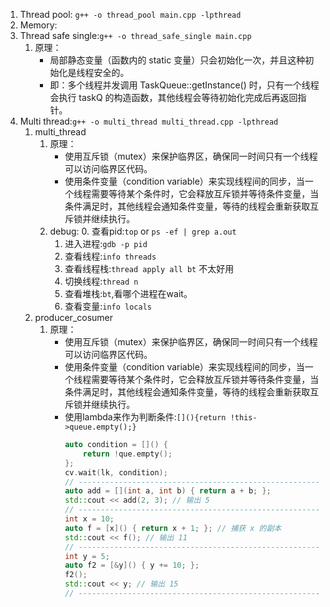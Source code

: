 1. Thread pool: `g++ -o thread_pool main.cpp -lpthread`
2. Memory: 
3. Thread safe single:`g++ -o thread_safe_single main.cpp`
    1. 原理：
        - 局部静态变量（函数内的 static 变量）只会初始化一次，并且这种初始化是线程安全的。
        - 即：多个线程并发调用 TaskQueue::getInstance() 时，只有一个线程会执行 taskQ 的构造函数，其他线程会等待初始化完成后再返回指针。
4. Multi thread:`g++ -o multi_thread multi_thread.cpp -lpthread`
    1. multi_thread
        1. 原理：
            - 使用互斥锁（mutex）来保护临界区，确保同一时间只有一个线程可以访问临界区代码。
            - 使用条件变量（condition variable）来实现线程间的同步，当一个线程需要等待某个条件时，它会释放互斥锁并等待条件变量，当条件满足时，其他线程会通知条件变量，等待的线程会重新获取互斥锁并继续执行。
        2. debug:
            0. 查看pid:`top` or `ps -ef | grep a.out`
            1. 进入进程:`gdb -p pid`
            2. 查看线程:`info threads`
            3. 查看线程栈:`thread apply all bt` 不太好用
            4. 切换线程:`thread n`
            5. 查看堆栈:`bt`,看哪个进程在wait。
            6. 查看变量:`info locals`
    2. producer_cosumer
        1. 原理：
            - 使用互斥锁（mutex）来保护临界区，确保同一时间只有一个线程可以访问临界区代码。
            - 使用条件变量（condition variable）来实现线程间的同步，当一个线程需要等待某个条件时，它会释放互斥锁并等待条件变量，当条件满足时，其他线程会通知条件变量，等待的线程会重新获取互斥锁并继续执行。
            - 使用lambda来作为判断条件:`[](){return !this->queue.empty();}`
                ```cpp
                auto condition = []() {
                    return !que.empty();
                };
                cv.wait(lk, condition);
                // ---------------------------------------------------------------------------
                auto add = [](int a, int b) { return a + b; };
                std::cout << add(2, 3); // 输出 5
                // ---------------------------------------------------------------------------
                int x = 10;
                auto f = [x]() { return x + 1; }; // 捕获 x 的副本
                std::cout << f(); // 输出 11
                // ---------------------------------------------------------------------------
                int y = 5;
                auto f2 = [&y]() { y += 10; };
                f2();
                std::cout << y; // 输出 15
                // ---------------------------------------------------------------------------
                ```

